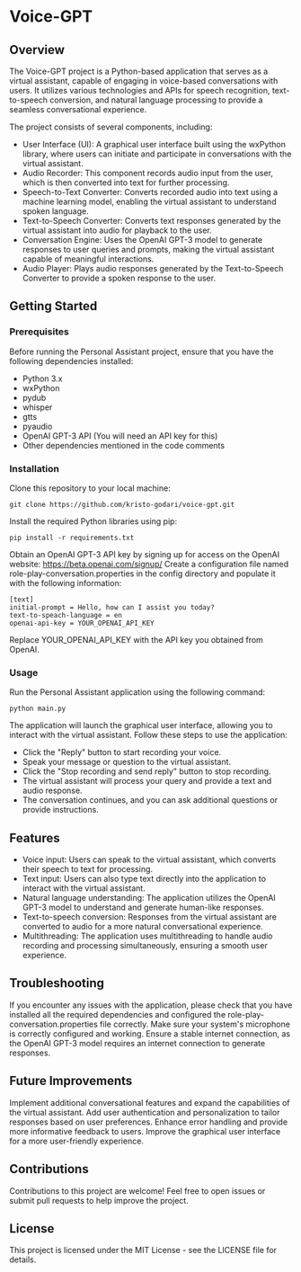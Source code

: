 # Voice-GPT
## Overview
The Voice-GPT project is a Python-based application that serves as a virtual assistant,
capable of engaging in voice-based conversations with users. 
It utilizes various technologies and APIs for speech recognition, text-to-speech conversion, 
and natural language processing to provide a seamless conversational experience.

The project consists of several components, including:
 - User Interface (UI): A graphical user interface built using the wxPython library, where users can initiate and participate in conversations with the virtual assistant.
 - Audio Recorder: This component records audio input from the user, which is then converted into text for further processing.
 - Speech-to-Text Converter: Converts recorded audio into text using a machine learning model, enabling the virtual assistant to understand spoken language.
 - Text-to-Speech Converter: Converts text responses generated by the virtual assistant into audio for playback to the user.
 - Conversation Engine: Uses the OpenAI GPT-3 model to generate responses to user queries and prompts, making the virtual assistant capable of meaningful interactions.
 - Audio Player: Plays audio responses generated by the Text-to-Speech Converter to provide a spoken response to the user.


## Getting Started
### Prerequisites
Before running the Personal Assistant project, ensure that you have the following dependencies installed:

- Python 3.x
- wxPython
- pydub
- whisper
- gtts
- pyaudio
- OpenAI GPT-3 API (You will need an API key for this)
- Other dependencies mentioned in the code comments 

### Installation
Clone this repository to your local machine:
```
git clone https://github.com/kristo-godari/voice-gpt.git
```

Install the required Python libraries using pip:
```
pip install -r requirements.txt
```
Obtain an OpenAI GPT-3 API key by signing up for access on the OpenAI website: https://beta.openai.com/signup/
Create a configuration file named role-play-conversation.properties in the config directory and populate it with the following information:

```
[text]
initial-prompt = Hello, how can I assist you today?
text-to-speach-language = en
openai-api-key = YOUR_OPENAI_API_KEY
```
Replace YOUR_OPENAI_API_KEY with the API key you obtained from OpenAI.

### Usage
Run the Personal Assistant application using the following command:

```
python main.py
```
The application will launch the graphical user interface, allowing you to interact with the virtual assistant. Follow these steps to use the application:

- Click the "Reply" button to start recording your voice.
- Speak your message or question to the virtual assistant.
- Click the "Stop recording and send reply" button to stop recording.
- The virtual assistant will process your query and provide a text and audio response.
- The conversation continues, and you can ask additional questions or provide instructions.

## Features
- Voice input: Users can speak to the virtual assistant, which converts their speech to text for processing.
- Text input: Users can also type text directly into the application to interact with the virtual assistant.
- Natural language understanding: The application utilizes the OpenAI GPT-3 model to understand and generate human-like responses.
- Text-to-speech conversion: Responses from the virtual assistant are converted to audio for a more natural conversational experience.
- Multithreading: The application uses multithreading to handle audio recording and processing simultaneously, ensuring a smooth user experience.

## Troubleshooting
If you encounter any issues with the application, please check that you have installed all the required dependencies and configured the role-play-conversation.properties file correctly.
Make sure your system's microphone is correctly configured and working.
Ensure a stable internet connection, as the OpenAI GPT-3 model requires an internet connection to generate responses.

## Future Improvements
Implement additional conversational features and expand the capabilities of the virtual assistant.
Add user authentication and personalization to tailor responses based on user preferences.
Enhance error handling and provide more informative feedback to users.
Improve the graphical user interface for a more user-friendly experience.

## Contributions
Contributions to this project are welcome! Feel free to open issues or submit pull requests to help improve the project.

## License
This project is licensed under the MIT License - see the LICENSE file for details.